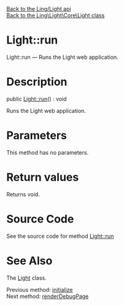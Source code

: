 [Back to the Ling/Light api](https://github.com/lingtalfi/Light/blob/master/doc/api/Ling/Light.md)<br>
[Back to the Ling\Light\Core\Light class](https://github.com/lingtalfi/Light/blob/master/doc/api/Ling/Light/Core/Light.md)


Light::run
================



Light::run — Runs the Light web application.




Description
================


public [Light::run](https://github.com/lingtalfi/Light/blob/master/doc/api/Ling/Light/Core/Light/run.md)() : void




Runs the Light web application.




Parameters
================

This method has no parameters.


Return values
================

Returns void.








Source Code
===========
See the source code for method [Light::run](https://github.com/lingtalfi/Light/blob/master/Core/Light.php#L370-L535)


See Also
================

The [Light](https://github.com/lingtalfi/Light/blob/master/doc/api/Ling/Light/Core/Light.md) class.

Previous method: [initialize](https://github.com/lingtalfi/Light/blob/master/doc/api/Ling/Light/Core/Light/initialize.md)<br>Next method: [renderDebugPage](https://github.com/lingtalfi/Light/blob/master/doc/api/Ling/Light/Core/Light/renderDebugPage.md)<br>

